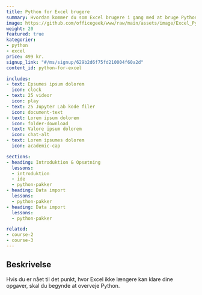 ```yaml
---
title: Python for Excel brugere
summary: Hvordan kommer du som Excel brugere i gang med at bruge Python
image: https://github.com/officegeek/www/raw/main/assets/image/Excel_Python.jpg
weight: 20
featured: true
kategorier:
- python
- excel
price: 499 kr.
signup_link: "#/ms/signup/629b2d6f75fd210004f60a2d"
content_id: python-for-excel

includes:
- text: Epsumes ipsum dolorem
  icon: clock
- text: 25 videor
  icon: play
- text: 25 Jupyter Lab kode filer
  icon: document-text
- text: Lorem ipsum dolorem
  icon: folder-download
- text: Valore ipsum dolorem
  icon: chat-alt
- text: Lorem ipsumes dolorem
  icon: academic-cap

sections:
- heading: Introduktion & Opsætning
  lessons:
  - introduktion
  - ide
  - python-pakker
- heading: Data import
  lessons:
  - python-pakker
- heading: Data import
  lessons:
  - python-pakker

related:
- course-2
- course-3
---
```


## Beskrivelse

Hvis du er nået til det punkt, hvor Excel ikke længere kan klare dine opgaver, skal du begynde at overveje Python.
